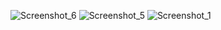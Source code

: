 ![Screenshot_6](https://github.com/user-attachments/assets/46e78ab3-6056-49cd-829f-2a80b58bec6e)
![Screenshot_5](https://github.com/user-attachments/assets/456a5674-0664-43a1-a45d-d633bbacf552)
![Screenshot_1](https://github.com/user-attachments/assets/1a7c1d25-3d23-4511-924d-f9212e47b32e)
